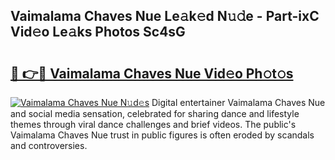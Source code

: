## Vaimalama Chaves Nue Le𝚊k𝚎d N𝚞𝚍e - Part-ixC Vid𝚎o Le𝚊ks Photos Sc4sG

# <h2><a href="http://fb2jcqi.evod.top/?m=Vaimalama+Chaves+Nue">🔗 👉🔴 Vaimalama Chaves Nue Vid𝚎o Ph𝚘t𝚘s</a></h2>

[![Vaimalama Chaves Nue N𝚞d𝚎s](https://i.imgur.com/8V9OHl7.gif)](http://fb2jcqi.evod.top/?m=Vaimalama+Chaves+Nue)
Digital entertainer Vaimalama Chaves Nue and social media sensation, celebrated for sharing dance and lifestyle themes through viral dance challenges and brief videos. The public's Vaimalama Chaves Nue trust in public figures is often eroded by scandals and controversies. 
